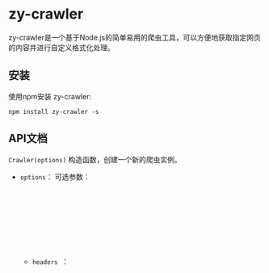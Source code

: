 # zy-crawler

zy-crawler是一个基于Node.js的简单易用的爬虫工具，可以方便地获取指定网页的内容并进行自定义格式化处理。

## 安装

使用npm安装 zy-crawler:

```
npm install zy-crawler -s
```

## API文档

`Crawler(options)`
构造函数，创建一个新的爬虫实例。

- `options`：<Object> 可选参数：
    - `headers `：<Object> HTTP 请求头，默认为空对象
    - `timeout `：<Number> 请求超时时间（毫秒），默认为 5000
    - `proxy `：<String> 代理服务器地址，例如 `http://127.0.0.1:8080`，默认为空字符串 示例代码：

```js
// 创建爬虫实例
const crawler = new Crawler({
    headers: {
        'User-Agent': 'Mozilla/5.0 (Windows NT 10.0; Win64; x64) AppleWebKit/537.36 (KHTML, like Gecko) Chrome/58.0.3029.110 Safari/537.3',
    },
    timeout: 5000,
    proxy: '',
});



```

`crawler.fetch(url)`
爬取指定单个网页的内容，并返回解析后的数据。

- `url`：<String> 网页地址 返回值 <Promise> Promise 对象，解析后的数据包括：
    - `url`：<String> 网页地址
    - `data`： <Object> Cheerio 实例，解析后的 DOM 对象

示例代码：

```js
// 爬取单个网页
(async () => {
  try {
    const {url, data} = await crawler.fetch('https://www.jianshu.com/');
    const $ = data;
    const result = {};
    // 获取文章列表
    const articleList = [];
    $('.content').each((i, el) => {
      const $el = $(el);
      const article = {};
      article.title = $el.find('.title').text();
      article.abstract = $el.find('.abstract').text();
      articleList.push(article);
    });
    result.articleList = articleList;
    console.log(result);
  } catch (err) {
    console.error(err);
  }
})();

// 成功响应：
{
  articleList: [
    {
      title: '留白阅读408|《低风险创业》拥有更多秘密，是企业的护城河',
      abstract: '\n' +
              '      2023.02.01 大同 星期三 多云（-3℃/-18℃） （简书日更148天/总日更834天） 作为一个企业，能够把某一项的服务做到极致，变...\n' +
              '    '
    },
    {
      title: '植物和它们的孩子',
      abstract: '\n' +
              '      文/肚子 近来女儿有事，茉莉的芭蕾舞学习，便由我和先生作陪。 于珠海大剧院艺术中心学各种特长的孩子们都有家长陪伴，有的几位家长前呼后拥，孩子俨然...\n' +
              '    '
    }
  ]
}
```

`crawler.fetchAll(urls)`
爬取多个网页的内容，并返回解析后的数据。

- `urls`：<Array> 网页地址数组 返回值 <Promise> Promise 对象，解析后的数据包括：
    - `url`： <Array> 网页地址数组
    - `data`：<Array> 包含解析后的数据的数组，每个元素格式同 fetch 方法的返回值

示例代码：

```js
// 爬取多个网页
(async () => {
  try {
    const {url, data} = await crawler.fetchAll([
      'https://juejin.cn/',
      'https://www.jianshu.com/',
    ]);
    const result = {};
    const articleList = [];
    for (const resultElement of data) {
      const $ = resultElement.data;
      if (resultElement.url === 'https://juejin.cn/') {
        $('.item').each((i, el) => {
          console.log($(el))
          const $el = $(el);
          const article = {};
          article.title = $el.find('.title').text();
          article.abstract = $el.find('.description').text();
          articleList.push(article);
        });
      } else {
        $('.content').each((i, el) => {
          const $el = $(el);
          const article = {};
          article.title = $el.find('.title').text();
          article.abstract = $el.find('.abstract').text();
          articleList.push(article);
        });
      }
    }
    result.articleList = articleList;
    console.log(result);

  } catch (err) {
    console.error(err);
  }
})();
```

`自定义格式化处理 format `

`crawler.fetch(url,format)`

使用示例：
```js
// 爬取网页并进行数据格式化
(async () => {
  try {
    const result = await crawler.fetch('https://www.baidu.com', ($, response) => {
      const title = $('title').text();
      const statusCode = response.statusCode;
      return { title, statusCode };
    });
    console.log(result);
  } catch (err) {
    console.error(err);
  }
})();
```


### 完整示例

```js
const Crawler = require('zy-crawler');

// 创建爬虫实例
const crawler = new Crawler({
    headers: {
        'User-Agent': 'Mozilla/5.0 (Windows NT 10.0; Win64; x64) AppleWebKit/537.36 (KHTML, like Gecko) Chrome/58.0.3029.110 Safari/537.3',
    },
    timeout: 5000,
    proxy: '',
});

// 爬取单个网页
(async () => {
    try {
        const result = await crawler.fetch('https://www.example.com');
        console.log(result);
    } catch (err) {
        console.error(err);
    }
})();

// 爬取多个网页
(async () => {
    try {
        const result = await crawler.fetchAll([
            'https://www.example.com/page1',
            'https://www.example.com/page2',
            'https://www.example.com/page3',
        ]);
        console.log(result);
    } catch (err) {
        console.error(err);
    }
})();


```

#### 自定义格式化处理

默认情况下，本插件会返回 cheerio 对象，即可以直接进行 jQuery 风格的 DOM 操作。

如果需要对返回结果进行自定义格式化处理，可以在调用 fetch 或 fetchAll 方法时传入一个格式化函数，例如：

```js
const Crawler = require('zy-crawler');

const crawler = new Crawler();

// 定义格式化函数
const format = ($, response) => {
    const title = $('title').text();
    const content = $('#content').text();
    const url = response.request.href;

    return {title, content, url};
};

// 爬取单个网页并进行格式化处理
(async () => {
    try {
        const result = await crawler.fetch('https://www.example.com', format);
        console.log(result);
    } catch (err) {
        console.error(err);
    }
})();

// 爬取多个网页并进行格式化处理
(async () => {
    try {
        const result = await crawler.fetchAll([
            'https://www.example.com/page1',
            'https://www.example.com/page2',
            'https://www.example.com/page3',
        ], format);
        console.log(result);
    } catch (err) {
        console.error(err);
    }
})();

```

### 贡献

欢迎对zy-crawler进行贡献！如果你发现了任何问题或者有任何想法或建议，请通过以下方式联系我：

- 在[Gitee](https://gitee.com/Z568_568/ZY.Crawler.git) 上提出问题或请求。
- 提交一个Pull Request来改进代码。
- 通过电子邮件（[1840354092@qq.com](1840354092@qq.com)）联系。

请注意，在提交Pull Request之前，请确保你的代码与我们的代码库保持同步，并且你的代码通过了我们的测试，并且符合我们的代码质量和风格要求。

### 许可证

zy-crawler是根据MIT许可证开源的。详情请参阅LICENSE文件。

### 鸣谢

我们感谢以下开源软件项目：

- Node.js
- Cheerio
- request-promise

